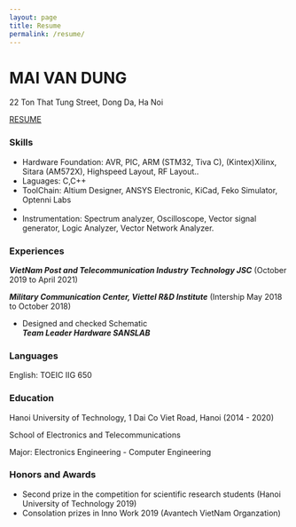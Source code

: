 ```yaml
---
layout: page
title: Resume
permalink: /resume/
---
```


# MAI VAN DUNG
22 Ton That Tung Street, Dong Da, Ha Noi

[RESUME](https://www.facebook.com/maidung1709)

### Skills
- Hardware Foundation: AVR, PIC, ARM (STM32, Tiva C), (Kintex)Xilinx, Sitara (AM572X), Highspeed Layout, RF Layout..
- Laguages: C,C++
- ToolChain: Altium Designer, ANSYS Electronic, KiCad, Feko Simulator, Optenni Labs
- 
- Instrumentation: Spectrum analyzer, Oscilloscope, Vector signal generator, Logic Analyzer, Vector Network Analyzer.


### Experiences
***VietNam Post and Telecommunication Industry Technology JSC***
(October 2019 to April 2021)

***Military Communication Center, Viettel R&D Institute***
(Intership May 2018 to October 2018)
- Designed and checked Schematic  
***Team Leader Hardware SANSLAB***





### Languages
English: TOEIC IIG 650
### Education
Hanoi University of Technology, 1 Dai Co Viet Road, Hanoi	(2014 - 2020)

School of Electronics and Telecommunications

Major: Electronics Engineering - Computer Engineering
### Honors and Awards
- Second prize in the competition for scientific research students (Hanoi University of Technology 2019)
- Consolation prizes in Inno Work 2019 (Avantech VietNam Organzation)
